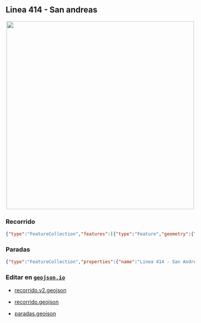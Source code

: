## Linea 414 - San andreas

<p align="center"><img src="../img/landscape.webp" width="500px" /></p>

### Recorrido

```geojson
{"type":"FeatureCollection","features":[{"type":"Feature","geometry":{"type":"LineString","coordinates":[[-65.174475,-26.897567],[-65.176431,-26.897218],[-65.17848,-26.896855],[-65.18049,-26.896509],[-65.182467,-26.896156],[-65.184504,-26.895805],[-65.186479,-26.895448],[-65.188493,-26.895085],[-65.19049,-26.894718],[-65.194099,-26.893658],[-65.194313,-26.892455],[-65.196229,-26.892288],[-65.198315,-26.892084],[-65.199795,-26.891756],[-65.199476,-26.890626],[-65.197483,-26.890797],[-65.195441,-26.890979],[-65.195367,-26.890826],[-65.195167,-26.889095],[-65.195022,-26.887949],[-65.194827,-26.886184],[-65.194313,-26.88469],[-65.192421,-26.885044],[-65.190398,-26.885399],[-65.188401,-26.885773],[-65.186413,-26.886105],[-65.184407,-26.886414],[-65.184261,-26.886274],[-65.183343,-26.884693],[-65.182407,-26.883092],[-65.181678,-26.881374],[-65.181085,-26.879632],[-65.180488,-26.877894],[-65.179833,-26.876138],[-65.179204,-26.874433],[-65.178597,-26.872714],[-65.178579,-26.870905],[-65.178599,-26.870616],[-65.179638,-26.869362],[-65.181485,-26.868577],[-65.183268,-26.867633],[-65.184767,-26.8664],[-65.185893,-26.8649],[-65.187071,-26.863309],[-65.188163,-26.86179],[-65.189055,-26.860141],[-65.190207,-26.858531],[-65.191151,-26.856854],[-65.191566,-26.855046],[-65.192255,-26.853381],[-65.192319,-26.851487],[-65.192403,-26.849585],[-65.192377,-26.847771],[-65.192519,-26.846887],[-65.192866,-26.846962],[-65.194764,-26.8466],[-65.196724,-26.846024],[-65.198658,-26.84545],[-65.200025,-26.844862],[-65.199662,-26.84308],[-65.19923,-26.84131],[-65.19879,-26.839497],[-65.198521,-26.838398],[-65.198119,-26.836894],[-65.197732,-26.835136],[-65.197552,-26.834576],[-65.197539,-26.834492],[-65.19723597586493,-26.833653195882377],[-65.195412,-26.834445],[-65.195226,-26.834496],[-65.195124,-26.834701],[-65.19555,-26.836422],[-65.195677,-26.836994],[-65.195724,-26.837191],[-65.196125,-26.83896],[-65.196547,-26.84082],[-65.196986,-26.842694],[-65.197433,-26.844541],[-65.197534,-26.845796],[-65.195628,-26.846356],[-65.193626,-26.84694],[-65.192662,-26.848154],[-65.192587,-26.849888],[-65.192509,-26.851712],[-65.192412,-26.85361],[-65.191625,-26.855274],[-65.191832,-26.857059],[-65.19077,-26.858716],[-65.18968,-26.860237],[-65.188284,-26.86169],[-65.187111,-26.863327],[-65.186033,-26.864887],[-65.184841,-26.866372],[-65.183322,-26.867621],[-65.181564,-26.868543],[-65.179639,-26.869391],[-65.178648,-26.87085],[-65.178633,-26.872755],[-65.179279,-26.87446],[-65.17997,-26.876179],[-65.180556,-26.877963],[-65.181134,-26.87969],[-65.181722,-26.881473],[-65.182552,-26.883285],[-65.183507,-26.884941],[-65.184496,-26.886366],[-65.186461,-26.886111],[-65.188446,-26.885772],[-65.190428,-26.885377],[-65.192455,-26.885015],[-65.194468,-26.884644],[-65.194643,-26.884843],[-65.194878,-26.886602],[-65.195047,-26.888404],[-65.195265,-26.890241],[-65.195556,-26.890955],[-65.197517,-26.890782],[-65.199545,-26.890628],[-65.199673,-26.890823],[-65.199649,-26.891938],[-65.197714,-26.89212],[-65.195684,-26.892302],[-65.194107,-26.892725],[-65.193928,-26.894095],[-65.191957,-26.894462],[-65.189979,-26.894835],[-65.18799,-26.895188],[-65.18596,-26.895537],[-65.183918,-26.8959],[-65.181882,-26.896268],[-65.179859,-26.896631],[-65.177823,-26.896977],[-65.175782,-26.897324],[-65.173751,-26.897674]]},"properties":{"name":"Linea 414 - San Andreas"}}]}
```

### Paradas

```geojson
{"type":"FeatureCollection","properties":{"name":"Linea 414 - San Andreas"},"features":[]}
```

### Editar en [`geojson.io`](https://geojson.io/#map=11/-26.8139/-65.2008)

- [recorrido.v2.geojson](https://geojson.io/#data=data:text/x-url,https%3A%2F%2Fraw.githubusercontent.com%2FFrancoJavierGadea%2FTucuman-colectivos%2Frefs%2Fheads%2Fmain%2Fdata%2Finterurbano%2F414%2Fsan-andreas%2Frecorrido.v2.geojson)

- [recorrido.geojson](https://geojson.io/#data=data:text/x-url,https%3A%2F%2Fraw.githubusercontent.com%2FFrancoJavierGadea%2FTucuman-colectivos%2Frefs%2Fheads%2Fmain%2Fdata%2Finterurbano%2F414%2Fsan-andreas%2Frecorrido.geojson)

- [paradas.geojson](https://geojson.io/#data=data:text/x-url,https%3A%2F%2Fraw.githubusercontent.com%2FFrancoJavierGadea%2FTucuman-colectivos%2Frefs%2Fheads%2Fmain%2Fdata%2Finterurbano%2F414%2Fsan-andreas%2Fparadas.geojson)